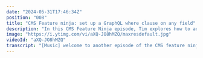 ```yaml
---
date: "2024-05-31T17:46:34Z"
position: "008"
title: "CMS Feature ninja: set up a GraphQL where clause on any field"
description: "In this CMS Feature Ninja episode, Tim explores how to add a #graphql where clause to any field in Hygraph.\n\nJoin our community: https://slack.hygraph.com\nOr sign up for free at:  https://app.hygraph.com/signup?utm_source=youtube&utm_medium=organic&utm_campaign=devrel"
image: "https://i.ytimg.com/vi/aXQ-JO8hMZQ/maxresdefault.jpg"
videoId: "aXQ-JO8hMZQ"
transcript: "[Music] welcome to another episode of the CMS feature ninja so in this feature ninja video I want to talk to you about how you can add a wear clause in your Grau query on any field you want in your high graph schema CU out of the box that doesn't really work and so let me show you what I'm dealing with so I'm working on a conference talk right so I have a bunch of different songs here in the database that I will use in my conference talk and so I just open one so you can see this is the AC DZ Back in Black song I have the length I have a cover art a bunch of things and so what I want to do in my app because I have a bunch of data coming from different places and they all unite the songs based on this Society Back in Black in this case right and so if I want to query by song ID that doesn't work out of the box what I can do though is query directly out of this ID that high graphs had and so um let me just show you um what that that means so when I now go to you know my query for my song and click where it's just that ID but I Want To Do song ID so turns out it's a really simple quick fix you can do to actually make that work for kind of any field so when we go to the schema we go to the S we want to query and what we do is we set it to unique and because this is a unique field graphql can now query specifically based on that string and get back the data from that model actually kind of makes sense it's pretty logical right so now that I've set that and let's refresh this because it has some harsh memory here you see song ID now in the wear so when I click that and I paste My Back in Black so I'm getting my song where the ID is Back in Black and there is my data exactly as I want if I want to get Beat It by Michael Jackson just type it in and here we go and so this actually is a very log iCal thing to do but it's not always super obvious that this is the way to make that work so hence acms feature ninja video so good luck with all this stuff and happy Cody [Music] cheers"
---
```


